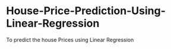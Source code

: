 # House-Price-Prediction-Using-Linear-Regression
To predict the house Prices using Linear Regression
